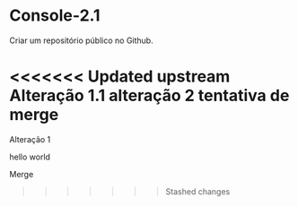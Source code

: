 # Console-2.1
 Criar um repositório público no Github.

<<<<<<< Updated upstream
Alteração 1.1
alteração 2
tentativa de merge
=======
Alteração 1
 
hello world

Merge
>>>>>>> Stashed changes
